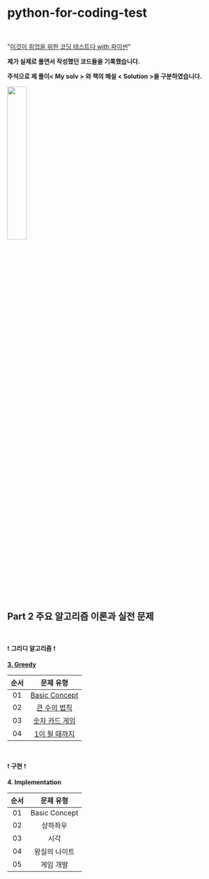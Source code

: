 # python-for-coding-test

<br/>

"[이것이 취업을 위한 코딩 테스트다 with 파이썬](http://www.yes24.com/Product/Goods/91433923)"

**제가 실제로 풀면서 작성했던 코드들을 기록했습니다.**

**주석으로 제 풀이< My solv > 와 책의 해설 < Solution >을 구분하였습니다.**

<img src = "https://user-images.githubusercontent.com/97127994/209169984-f86433cf-7864-4688-96d4-2d115434b267.jpeg" width="30%" height="30%">


<br/>


## Part 2 주요 알고리즘 이론과 실전 문제

<br/>

:exclamation: **그리디 알고리즘** :exclamation:


**[3. Greedy](https://github.com/eric98040/python-for-coding-test/tree/main/Greedy)**


|       순서        |         문제 유형       |   
|:-----:|:-----:|
|01|[Basic Concept](https://github.com/eric98040/python-for-coding-test/blob/main/Greedy/Basic%20Concept.py)|
|02|[큰 수의 법칙](https://github.com/eric98040/python-for-coding-test/blob/main/Greedy/%ED%81%B0%20%EC%88%98%EC%9D%98%20%EB%B2%95%EC%B9%99.py)|
|03|[숫자 카드 게임](https://github.com/eric98040/python-for-coding-test/blob/main/Greedy/%EC%88%AB%EC%9E%90%20%EC%B9%B4%EB%93%9C%20%EA%B2%8C%EC%9E%84.py)|
|04|[1이 될 때까지](https://github.com/eric98040/python-for-coding-test/blob/main/Greedy/1%EC%9D%B4%20%EB%90%A0%20%EB%95%8C%EA%B9%8C%EC%A7%80.py)|


<br/>

:exclamation: **구현** :exclamation:

**4. Implementation**


|       순서        |         문제 유형       |   
|:-----:|:-----:|
|01|Basic Concept|
|02|상하좌우|
|03|시각|
|04|왕실의 나이트|
|05|게임 개발|
